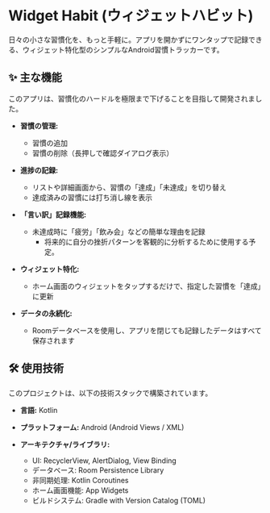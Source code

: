 # Widget Habit (ウィジェットハビット)

日々の小さな習慣化を、もっと手軽に。アプリを開かずにワンタップで記録できる、ウィジェット特化型のシンプルなAndroid習慣トラッカーです。

## ✨ 主な機能 
このアプリは、習慣化のハードルを極限まで下げることを目指して開発されました。

* **習慣の管理:**
  * 習慣の追加
  * 習慣の削除（長押しで確認ダイアログ表示）
* **進捗の記録:**
  * リストや詳細画面から、習慣の「達成」「未達成」を切り替え
  * 達成済みの習慣には打ち消し線を表示

* **「言い訳」記録機能:**
  * 未達成時に「疲労」「飲み会」などの簡単な理由を記録  
    * 将来的に自分の挫折パターンを客観的に分析するために使用する予定。

* **ウィジェット特化:**
  * ホーム画面のウィジェットをタップするだけで、指定した習慣を「達成」に更新

* **データの永続化:**
  * Roomデータベースを使用し、アプリを閉じても記録したデータはすべて保存されます

## 🛠️ 使用技術

このプロジェクトは、以下の技術スタックで構築されています。

* **言語:** Kotlin

* **プラットフォーム:** Android (Android Views / XML)

* **アーキテクチャ/ライブラリ:**
  * UI: RecyclerView, AlertDialog, View Binding
  * データベース: Room Persistence Library
  * 非同期処理: Kotlin Coroutines
  * ホーム画面機能: App Widgets
  * ビルドシステム: Gradle with Version Catalog (TOML)
